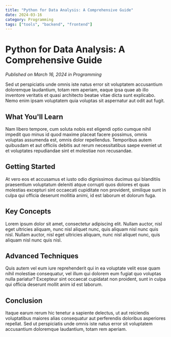 ```yaml
---
title: "Python for Data Analysis: A Comprehensive Guide"
date: 2024-03-16
category: Programming
tags: ["tools", "backend", "frontend"]
---
```



# Python for Data Analysis: A Comprehensive Guide

*Published on March 16, 2024 in Programming*

Sed ut perspiciatis unde omnis iste natus error sit voluptatem accusantium doloremque laudantium, totam rem aperiam, eaque ipsa quae ab illo inventore veritatis et quasi architecto beatae vitae dicta sunt explicabo. Nemo enim ipsam voluptatem quia voluptas sit aspernatur aut odit aut fugit.

## What You'll Learn

Nam libero tempore, cum soluta nobis est eligendi optio cumque nihil impedit quo minus id quod maxime placeat facere possimus, omnis voluptas assumenda est, omnis dolor repellendus. Temporibus autem quibusdam et aut officiis debitis aut rerum necessitatibus saepe eveniet ut et voluptates repudiandae sint et molestiae non recusandae.

## Getting Started

At vero eos et accusamus et iusto odio dignissimos ducimus qui blanditiis praesentium voluptatum deleniti atque corrupti quos dolores et quas molestias excepturi sint occaecati cupiditate non provident, similique sunt in culpa qui officia deserunt mollitia animi, id est laborum et dolorum fuga.

## Key Concepts

Lorem ipsum dolor sit amet, consectetur adipiscing elit. Nullam auctor, nisl eget ultricies aliquam, nunc nisl aliquet nunc, quis aliquam nisl nunc quis nisl. Nullam auctor, nisl eget ultricies aliquam, nunc nisl aliquet nunc, quis aliquam nisl nunc quis nisl.

## Advanced Techniques

Quis autem vel eum iure reprehenderit qui in ea voluptate velit esse quam nihil molestiae consequatur, vel illum qui dolorem eum fugiat quo voluptas nulla pariatur? Excepteur sint occaecat cupidatat non proident, sunt in culpa qui officia deserunt mollit anim id est laborum.

## Conclusion

Itaque earum rerum hic tenetur a sapiente delectus, ut aut reiciendis voluptatibus maiores alias consequatur aut perferendis doloribus asperiores repellat. Sed ut perspiciatis unde omnis iste natus error sit voluptatem accusantium doloremque laudantium, totam rem aperiam.

